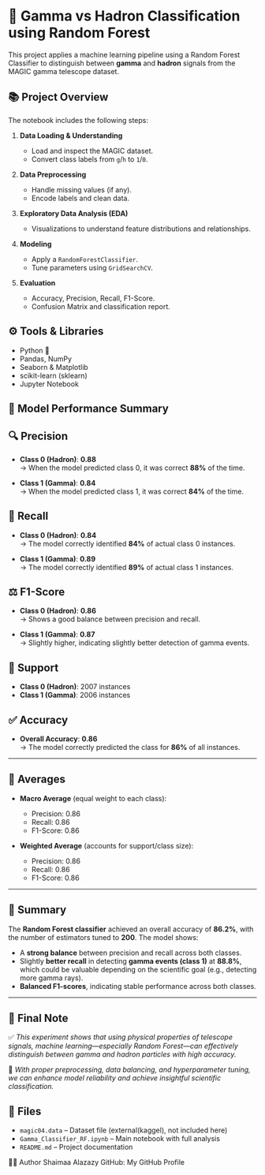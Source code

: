 # 🔬 Gamma vs Hadron Classification using Random Forest

This project applies a machine learning pipeline using a Random Forest Classifier to distinguish between **gamma** and **hadron** signals from the MAGIC gamma telescope dataset.

## 📚 Project Overview

The notebook includes the following steps:

1. **Data Loading & Understanding**  
   - Load and inspect the MAGIC dataset.
   - Convert class labels from `g`/`h` to `1`/`0`.

2. **Data Preprocessing**  
   - Handle missing values (if any).
   - Encode labels and clean data.

3. **Exploratory Data Analysis (EDA)**  
   - Visualizations to understand feature distributions and relationships.

4. **Modeling**  
   - Apply a `RandomForestClassifier`.
   - Tune parameters using `GridSearchCV`.

5. **Evaluation**  
   - Accuracy, Precision, Recall, F1-Score.
   - Confusion Matrix and classification report.

## ⚙️ Tools & Libraries

- Python 🐍
- Pandas, NumPy
- Seaborn & Matplotlib
- scikit-learn (sklearn)
- Jupyter Notebook

## 🧠 Model Performance Summary
## 🔍 Precision

- **Class 0 (Hadron)**: **0.88**  
  → When the model predicted class 0, it was correct **88%** of the time.

- **Class 1 (Gamma)**: **0.84**  
  → When the model predicted class 1, it was correct **84%** of the time.

## 🔁 Recall

- **Class 0 (Hadron)**: **0.84**  
  → The model correctly identified **84%** of actual class 0 instances.

- **Class 1 (Gamma)**: **0.89**  
  → The model correctly identified **89%** of actual class 1 instances.

## ⚖️ F1-Score

- **Class 0 (Hadron)**: **0.86**  
  → Shows a good balance between precision and recall.

- **Class 1 (Gamma)**: **0.87**  
  → Slightly higher, indicating slightly better detection of gamma events.

## 📌 Support

- **Class 0 (Hadron)**: 2007 instances  
- **Class 1 (Gamma)**: 2006 instances  

## ✅ Accuracy

- **Overall Accuracy**: **0.86**  
  → The model correctly predicted the class for **86%** of all instances.

---

## 🔢 Averages

- **Macro Average** (equal weight to each class):
  - Precision: 0.86
  - Recall: 0.86
  - F1-Score: 0.86

- **Weighted Average** (accounts for support/class size):
  - Precision: 0.86
  - Recall: 0.86
  - F1-Score: 0.86

---

## 📝 Summary

The **Random Forest classifier** achieved an overall accuracy of **86.2%**, with the number of estimators tuned to **200**. The model shows:

- A **strong balance** between precision and recall across both classes.
- Slightly **better recall** in detecting **gamma events (class 1)** at **88.8%**, which could be valuable depending on the scientific goal (e.g., detecting more gamma rays).
- **Balanced F1-scores**, indicating stable performance across both classes.

---

## 📌 Final Note

✅ *This experiment shows that using physical properties of telescope signals, machine learning—especially Random Forest—can effectively distinguish between gamma and hadron particles with high accuracy.*

🔧 *With proper preprocessing, data balancing, and hyperparameter tuning, we can enhance model reliability and achieve insightful scientific classification.*

## 📁 Files

- `magic04.data` – Dataset file (external(kaggel), not included here)
- `Gamma_Classifier_RF.ipynb` – Main notebook with full analysis
- `README.md` – Project documentation


👩‍💻 Author
Shaimaa Alazazy
GitHub: My GitHub Profile

